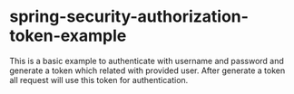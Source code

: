 # spring-security-authorization-token-example
This is a basic example to authenticate with username and password and generate a token which related with provided user. After generate a token all request will use this token for authentication.
